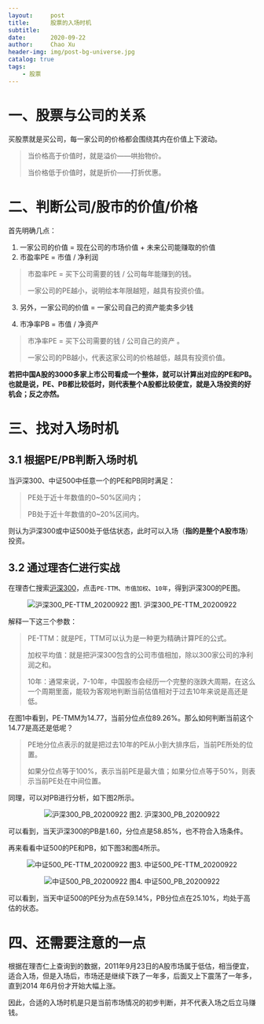 ```yaml
---
layout:     post
title:      股票的入场时机
subtitle:   
date:       2020-09-22
author:     Chao Xu
header-img: img/post-bg-universe.jpg
catalog: true
tags:
    - 股票
---
```


# 一、股票与公司的关系

买股票就是买公司，每一家公司的价格都会围绕其内在价值上下波动。

> 当价格高于价值时，就是溢价——哄抬物价。
>
> 当价格低于价值时，就是折价——打折优惠。

# 二、判断公司/股市的价值/价格

首先明确几点：

1. 一家公司的价值 = 现在公司的市场价值 + 未来公司能赚取的价值
2. 市盈率PE = 市值 / 净利润

> 市盈率PE = 买下公司需要的钱 / 公司每年能赚到的钱。
>
> 一家公司的PE越小，说明绘本年限越短，越具有投资价值。

3. 另外，一家公司的价值 = 一家公司自己的资产能卖多少钱

4. 市净率PB = 市值 / 净资产

> 市净率PE = 买下公司需要的钱 / 公司自己的资产 。
>
> 一家公司的PB越小，代表这家公司的价格越低，越具有投资价值。

**若把中国A股的3000多家上市公司看成一个整体，就可以计算出对应的PE和PB。也就是说，PE、PB都比较低时，则代表整个A股都比较便宜，就是入场投资的好机会；反之亦然。**

# 三、找对入场时机

## 3.1 根据PE/PB判断入场时机

当沪深300、中证500中任意一个的PE和PB同时满足：

> PE处于近十年数值的0~50%区间内；
>
> PB处于近十年数值的0~20%区间内。

则认为沪深300或中证500处于低估状态，此时可以入场（**指的是整个A股市场**）投资。

## 3.2 通过理杏仁进行实战

在理杏仁搜索[沪深300](https://www.lixinger.com/analytics/index/sh/000300/300/detail/value)，点击`PE-TTM`、`市值加权`、`10年`，得到沪深300的PE图。

<p align="center">
  <img src="https://i.loli.net/2020/09/22/SeQD5TjU6JK2fyg.png"  title="沪深300_PE-TTM_20200922">
图1. 沪深300_PE-TTM_20200922
</p>

解释一下这三个参数：

> PE-TTM：就是PE，TTM可以认为是一种更为精确计算PE的公式。
>
> 加权平均值：就是把沪深300包含的公司市值相加，除以300家公司的净利润之和。
>
> 10年：通常来说，7-10年，中国股市会经历一个完整的涨跌大周期，在这么一个周期里面，能较为客观地判断当前估值相对于过去10年来说是高还是低。

在图1中看到，PE-TMM为14.77，当前分位点位89.26%。那么如何判断当前这个14.77是高还是低呢？

> PE地分位点表示的就是把过去10年的PE从小到大排序后，当前PE所处的位置。
>
> 如果分位点等于100%，表示当前PE是最大值；如果分位点等于50%，则表示当前PE处在中间位置。

同理，可以对PB进行分析，如下图2所示。

<p align="center">
  <img src="https://i.loli.net/2020/09/22/5eZfT7O81xzBupH.png"  title="沪深300_PB_20200922">
图2. 沪深300_PB_20200922
</p>

可以看到，当天沪深300的PB是1.60，分位点是58.85%，也不符合入场条件。

再来看看中证500的PE和PB，如下图3和图4所示。

<p align="center">
  <img src="https://i.loli.net/2020/09/22/VNTnWGhj5lPpteA.png"  title="中证500_PE-TTM_20200922">
图3. 中证500_PE-TTM_20200922
</p>

<p align="center">
  <img src="https://i.loli.net/2020/09/22/xmIatXCwRALvYhy.png"  title="中证500_PB_20200922">
图4. 中证500_PB_20200922
</p>

可以看到，当天中证500的PE分为点在59.14%，PB分位点在25.10%，均处于高估的状态。

# 四、还需要注意的一点

根据在理杏仁上查询到的数据，2011年9月23日的A股市场属于低估，相当便宜，适合入场，但是入场后，市场还是继续下跌了一年多，后面又上下震荡了一年多，直到2014
年6月份才开始大幅上涨。

因此，合适的入场时机是只是当前市场情况的初步判断，并不代表入场之后立马赚
钱。